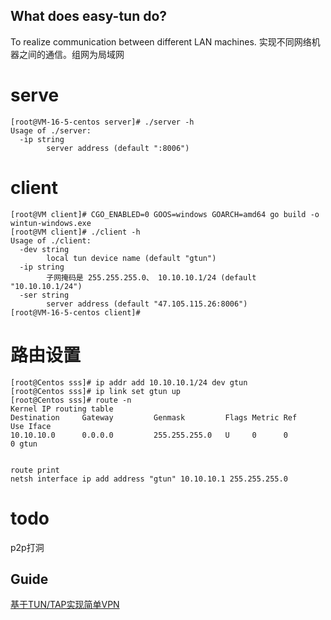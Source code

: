 ## What does easy-tun do?
To realize communication between different LAN machines.
实现不同网络机器之间的通信。组网为局域网

# serve

```
[root@VM-16-5-centos server]# ./server -h
Usage of ./server:
  -ip string
    	server address (default ":8006")

```

# client
```
[root@VM client]# CGO_ENABLED=0 GOOS=windows GOARCH=amd64 go build -o wintun-windows.exe
[root@VM client]# ./client -h
Usage of ./client:
  -dev string
    	local tun device name (default "gtun")
  -ip string
    	子网掩码是 255.255.255.0、 10.10.10.1/24 (default "10.10.10.1/24")
  -ser string
    	server address (default "47.105.115.26:8006")
[root@VM-16-5-centos client]# 

```


# 路由设置
```
[root@Centos sss]# ip addr add 10.10.10.1/24 dev gtun
[root@Centos sss]# ip link set gtun up
[root@Centos sss]# route -n
Kernel IP routing table
Destination     Gateway         Genmask         Flags Metric Ref    Use Iface
10.10.10.0      0.0.0.0         255.255.255.0   U     0      0        0 gtun


route print
netsh interface ip add address "gtun" 10.10.10.1 255.255.255.0
```


# todo
p2p打洞

## Guide
[基于TUN/TAP实现简单VPN](https://blog.csdn.net/qq_63445283/article/details/123779498)